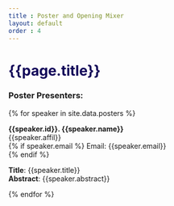 ```yaml
---
title : Poster and Opening Mixer
layout: default
order : 4
---
```


<h1 style="color: #120659;"> {{page.title}} </h1>


<h3> Poster Presenters: </h3>

  {% for speaker in site.data.posters %}
  <p> 
  <b>{{speaker.id}}. {{speaker.name}}</b><br/>
    {{speaker.affil}} <br/> 
  {% if speaker.email %}
  Email: {{speaker.email}} <br/> 
  {% endif %}
  <p> <b>Title</b>: {{speaker.title}} <br/>
  <b> Abstract</b>: {{speaker.abstract}} </p>
  {% endfor %}

